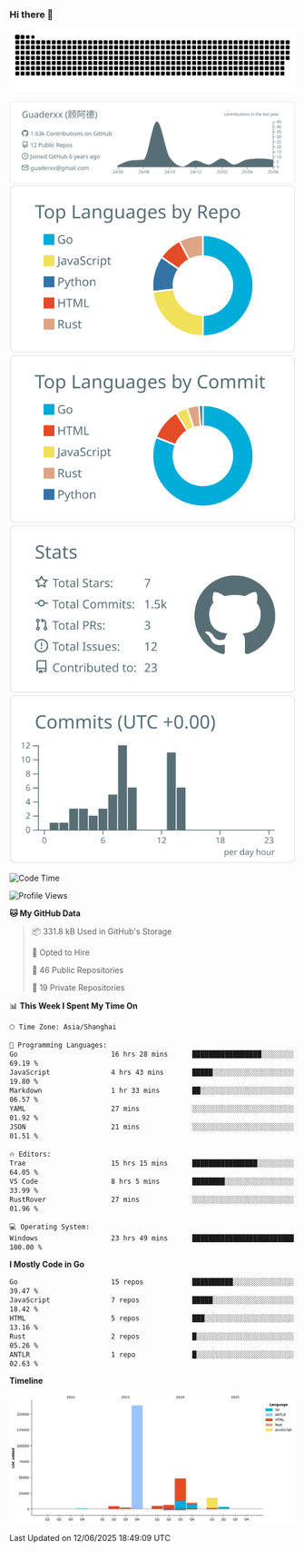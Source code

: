 ### Hi there 👋

<picture>
  <source media="(prefers-color-scheme: dark)" srcset="https://raw.githubusercontent.com/Guaderxx/Guaderxx/output/github-snake-dark.svg">
  <source media="(prefers-color-scheme: light)" srcset="https://raw.githubusercontent.com/Guaderxx/Guaderxx/output/github-snake.svg">
  <img alt="github-snake" src="https://raw.githubusercontent.com/Guaderxx/Guaderxx/output/github-snake.svg">
</picture>

<div align="center">


![](https://raw.githubusercontent.com/Guaderxx/Guaderxx/main/profile-summary-card-output/default/0-profile-details.svg)
![](https://raw.githubusercontent.com/Guaderxx/Guaderxx/main/profile-summary-card-output/default/1-repos-per-language.svg)
![](https://raw.githubusercontent.com/Guaderxx/Guaderxx/main/profile-summary-card-output/default/2-most-commit-language.svg)
![](https://raw.githubusercontent.com/Guaderxx/Guaderxx/main/profile-summary-card-output/default/3-stats.svg)
![](https://raw.githubusercontent.com/Guaderxx/Guaderxx/main/profile-summary-card-output/default/4-productive-time.svg)


</div>

<!--START_SECTION:waka-->
![Code Time](http://img.shields.io/badge/Code%20Time-961%20hrs%2010%20mins-blue)

![Profile Views](http://img.shields.io/badge/Profile%20Views-7-blue)

**🐱 My GitHub Data** 

> 📦 331.8 kB Used in GitHub's Storage 
 > 
> 💼 Opted to Hire
 > 
> 📜 46 Public Repositories 
 > 
> 🔑 19 Private Repositories 
 > 
📊 **This Week I Spent My Time On** 

```text
🕑︎ Time Zone: Asia/Shanghai

💬 Programming Languages: 
Go                       16 hrs 28 mins      █████████████████░░░░░░░░   69.19 % 
JavaScript               4 hrs 43 mins       █████░░░░░░░░░░░░░░░░░░░░   19.80 % 
Markdown                 1 hr 33 mins        ██░░░░░░░░░░░░░░░░░░░░░░░   06.57 % 
YAML                     27 mins             ░░░░░░░░░░░░░░░░░░░░░░░░░   01.92 % 
JSON                     21 mins             ░░░░░░░░░░░░░░░░░░░░░░░░░   01.51 % 

🔥 Editors: 
Trae                     15 hrs 15 mins      ████████████████░░░░░░░░░   64.05 % 
VS Code                  8 hrs 5 mins        ████████░░░░░░░░░░░░░░░░░   33.99 % 
RustRover                27 mins             ░░░░░░░░░░░░░░░░░░░░░░░░░   01.96 % 

💻 Operating System: 
Windows                  23 hrs 49 mins      █████████████████████████   100.00 % 
```

**I Mostly Code in Go** 

```text
Go                       15 repos            ██████████░░░░░░░░░░░░░░░   39.47 % 
JavaScript               7 repos             █████░░░░░░░░░░░░░░░░░░░░   18.42 % 
HTML                     5 repos             ███░░░░░░░░░░░░░░░░░░░░░░   13.16 % 
Rust                     2 repos             █░░░░░░░░░░░░░░░░░░░░░░░░   05.26 % 
ANTLR                    1 repo              █░░░░░░░░░░░░░░░░░░░░░░░░   02.63 % 
```



**Timeline**

![Lines of Code chart](https://raw.githubusercontent.com/Guaderxx/Guaderxx/main/assets/bar_graph.png)


 Last Updated on 12/06/2025 18:49:09 UTC
<!--END_SECTION:waka-->
